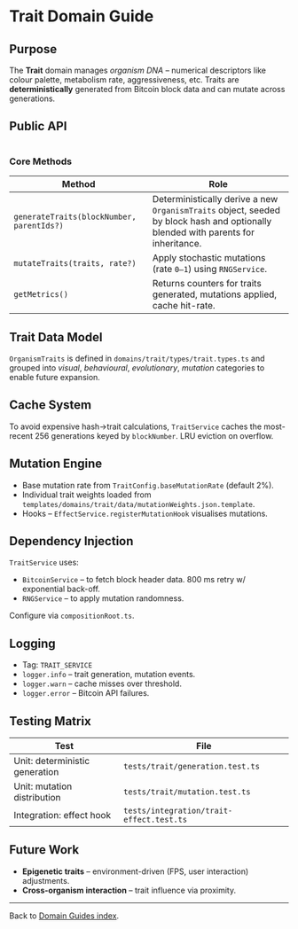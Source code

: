 # Trait Domain Guide

## Purpose

The **Trait** domain manages _organism DNA_ – numerical descriptors like colour palette, metabolism rate, aggressiveness, etc. Traits are **deterministically** generated from Bitcoin block data and can mutate across generations.

## Public API

```1:66:src/domains/trait/interfaces/ITraitService.ts

```

### Core Methods

| Method                                    | Role                                                                                                                              |
| ----------------------------------------- | --------------------------------------------------------------------------------------------------------------------------------- |
| `generateTraits(blockNumber, parentIds?)` | Deterministically derive a new `OrganismTraits` object, seeded by block hash and optionally blended with parents for inheritance. |
| `mutateTraits(traits, rate?)`             | Apply stochastic mutations (rate `0–1`) using `RNGService`.                                                                       |
| `getMetrics()`                            | Returns counters for traits generated, mutations applied, cache hit-rate.                                                         |

## Trait Data Model

`OrganismTraits` is defined in `domains/trait/types/trait.types.ts` and grouped into _visual_, _behavioural_, _evolutionary_, _mutation_ categories to enable future expansion.

## Cache System

To avoid expensive hash→trait calculations, `TraitService` caches the most-recent 256 generations keyed by `blockNumber`. LRU eviction on overflow.

## Mutation Engine

- Base mutation rate from `TraitConfig.baseMutationRate` (default 2%).
- Individual trait weights loaded from `templates/domains/trait/data/mutationWeights.json.template`.
- Hooks – `EffectService.registerMutationHook` visualises mutations.

## Dependency Injection

`TraitService` uses:

- `BitcoinService` – to fetch block header data. 800 ms retry w/ exponential back-off.
- `RNGService` – to apply mutation randomness.

Configure via `compositionRoot.ts`.

## Logging

- Tag: `TRAIT_SERVICE`
- `logger.info` – trait generation, mutation events.
- `logger.warn` – cache misses over threshold.
- `logger.error` – Bitcoin API failures.

## Testing Matrix

| Test                           | File                                     |
| ------------------------------ | ---------------------------------------- |
| Unit: deterministic generation | `tests/trait/generation.test.ts`         |
| Unit: mutation distribution    | `tests/trait/mutation.test.ts`           |
| Integration: effect hook       | `tests/integration/trait-effect.test.ts` |

## Future Work

- **Epigenetic traits** – environment-driven (FPS, user interaction) adjustments.
- **Cross-organism interaction** – trait influence via proximity.

---

Back to [Domain Guides index](./README.md).
